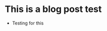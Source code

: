 <div id="fb-root"></div>
<script async defer crossorigin="anonymous" src="https://connect.facebook.net/en_US/sdk.js#xfbml=1&version=v12.0" nonce="IoX1kJOR"></script>


# This is a blog post test
- Testing for this

<div class="fb-comments" data-href="https://flyercarol.github.io/blog/2022/01/04/test.html" data-width="" data-numposts="5"></div>